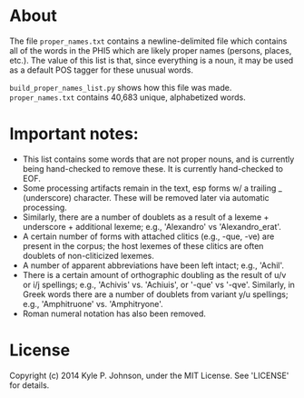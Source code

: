 # About
The file `proper_names.txt` contains a newline-delimited file which contains all of the words in the PHI5 which are likely proper names (persons, places, etc.). The value of this list is that, since everything is a noun, it may be used as a default POS tagger for these unusual words. 

`build_proper_names_list.py` shows how this file was made. `proper_names.txt` contains 40,683 unique, alphabetized words.

# Important notes:

* This list contains some words that are not proper nouns, and is currently being hand-checked to remove these.  It is currently hand-checked to EOF.
* Some processing artifacts remain in the text, esp forms w/ a trailing _ (underscore) character. These will be removed later via automatic processing.
* Similarly, there are a number of doublets as a result of a lexeme + underscore + additional lexeme; e.g., 'Alexandro' vs 'Alexandro_erat'.
* A certain number of forms with attached clitics (e.g., -que, -ve) are present in the corpus; the host lexemes of these clitics are often doublets of non-cliticized lexemes.
* A number of apparent abbreviations have been left intact; e.g., 'Achil'.
* There is a certain amount of orthographic doubling as the result of u/v or i/j spellings; e.g., 'Achivis' vs. 'Achiuis', or '-que' vs '-qve'.  Similarly, in Greek words there are a number of doublets from variant y/u spellings; e.g., 'Amphitruone' vs. 'Amphitryone'.
* Roman numeral notation has also been removed.


# License
Copyright (c) 2014 Kyle P. Johnson, under the MIT License. See 'LICENSE' for details.
